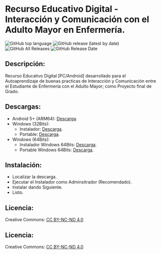 # Recurso Educativo Digital - Interacción y Comunicación con el Adulto Mayor en Enfermería.

![GitHub top language](https://img.shields.io/github/languages/top/castanobryan/RED_Enfermeria_Comunicacion)
![GitHub release (latest by date)](https://img.shields.io/github/v/release/castanobryan/RED_Enfermeria_Comunicacion)
![GitHub All Releases](https://img.shields.io/github/downloads/castanobryan/RED_Enfermeria_Comunicacion/total)
![GitHub Release Date](https://img.shields.io/github/release-date/castanobryan/RED_Enfermeria_Comunicacion)
## Descripción:
Recurso Educativo Digital [PC/Android] desarrollado para el Autoaprendizaje de buenas practicas de Interacción y Comunicación entre el Estudiante de Enfermería con el Adulto Mayor; como Proyecto final de Grado.

## Descargas:

- Android 5+ (ARM64): [Descarga](https://github.com/castanobryan/RED_Enfermeria_Comunicacion/releases/download/v1.01/Android_Interaccion_y_Comunicacion.apk).
- Windows (32Bits):
    - Instalador: [Descarga](https://github.com/castanobryan/RED_Enfermeria_Comunicacion/releases/download/v1.01/PC_32bits_Instalador_Interaccion_y_Comunicacion.exe).
    - Portable: [Descarga](https://github.com/castanobryan/RED_Enfermeria_Comunicacion/releases/download/v1.01/PC_32bits_Portable_Interaccion_y_Comunicacion.rar).
- Windows (64Bits):
    - Instalador Windows 64Bits: [Descarga](https://github.com/castanobryan/RED_Enfermeria_Comunicacion/releases/download/v1.01/PC_64bits_Instalador_Interaccion_y_Comunicacion.exe).
    - Portable Windows 64Bits: [Descarga](https://github.com/castanobryan/RED_Enfermeria_Comunicacion/releases/download/v1.01/PC_64bits_Portable_Interaccion_y_Comunicacion.rar).

## Instalación:
- Localizar la descarga.
- Ejecutar el Instalador como Adminsitrador (Recomendado).
- Instalar dando Siguiente.
- Listo.

## Licencia:
Creative Commons: [CC BY-NC-ND 4.0](https://creativecommons.org/licenses/by-nc-nd/4.0/)
## Licencia:
Creative Commons: [CC BY-NC-ND 4.0](https://creativecommons.org/licenses/by-nc-nd/4.0/)